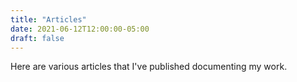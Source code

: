 ```yaml
---
title: "Articles"
date: 2021-06-12T12:00:00-05:00
draft: false
---
```

Here are various articles that I've published documenting my work.
